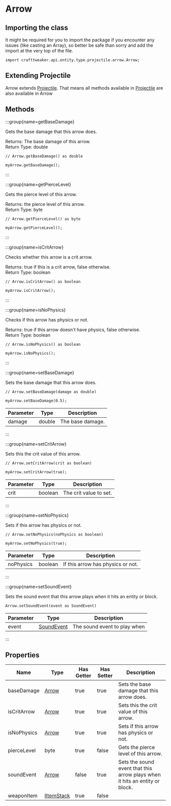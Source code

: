 # Arrow

## Importing the class

It might be required for you to import the package if you encounter any issues (like casting an Array), so better be safe than sorry and add the import at the very top of the file.
```zenscript
import crafttweaker.api.entity.type.projectile.arrow.Arrow;
```


## Extending Projectile

Arrow extends [Projectile](/vanilla/api/entity/type/projectile/Projectile). That means all methods available in [Projectile](/vanilla/api/entity/type/projectile/Projectile) are also available in Arrow

## Methods

:::group{name=getBaseDamage}

Gets the base damage that this arrow does.

Returns: The base damage of this arrow.  
Return Type: double

```zenscript
// Arrow.getBaseDamage() as double

myArrow.getBaseDamage();
```

:::

:::group{name=getPierceLevel}

Gets the pierce level of this arrow.

Returns: the pierce level of this arrow.  
Return Type: byte

```zenscript
// Arrow.getPierceLevel() as byte

myArrow.getPierceLevel();
```

:::

:::group{name=isCritArrow}

Checks whether this arrow is a crit arrow.

Returns: true if this is a crit arrow, false otherwise.  
Return Type: boolean

```zenscript
// Arrow.isCritArrow() as boolean

myArrow.isCritArrow();
```

:::

:::group{name=isNoPhysics}

Checks if this arrow has physics or not.

Returns: true if this arrow doesn't have physics, false otherwise.  
Return Type: boolean

```zenscript
// Arrow.isNoPhysics() as boolean

myArrow.isNoPhysics();
```

:::

:::group{name=setBaseDamage}

Sets the base damage that this arrow does.

```zenscript
// Arrow.setBaseDamage(damage as double)

myArrow.setBaseDamage(0.5);
```

| Parameter |  Type  |   Description    |
|-----------|--------|------------------|
| damage    | double | The base damage. |


:::

:::group{name=setCritArrow}

Sets this the crit value of this arrow.

```zenscript
// Arrow.setCritArrow(crit as boolean)

myArrow.setCritArrow(true);
```

| Parameter |  Type   |      Description       |
|-----------|---------|------------------------|
| crit      | boolean | The crit value to set. |


:::

:::group{name=setNoPhysics}

Sets if this arrow has physics or not.

```zenscript
// Arrow.setNoPhysics(noPhysics as boolean)

myArrow.setNoPhysics(true);
```

| Parameter |  Type   |            Description            |
|-----------|---------|-----------------------------------|
| noPhysics | boolean | If this arrow has physics or not. |


:::

:::group{name=setSoundEvent}

Sets the sound event that this arrow plays when it hits an entity or block.

```zenscript
Arrow.setSoundEvent(event as SoundEvent)
```

| Parameter |                    Type                     |         Description          |
|-----------|---------------------------------------------|------------------------------|
| event     | [SoundEvent](/vanilla/api/sound/SoundEvent) | The sound event to play when |


:::


## Properties

|    Name     |                           Type                           | Has Getter | Has Setter |                                 Description                                 |
|-------------|----------------------------------------------------------|------------|------------|-----------------------------------------------------------------------------|
| baseDamage  | [Arrow](/vanilla/api/entity/type/projectile/arrow/Arrow) | true       | true       | Sets the base damage that this arrow does.                                  |
| isCritArrow | [Arrow](/vanilla/api/entity/type/projectile/arrow/Arrow) | true       | true       | Sets this the crit value of this arrow.                                     |
| isNoPhysics | [Arrow](/vanilla/api/entity/type/projectile/arrow/Arrow) | true       | true       | Sets if this arrow has physics or not.                                      |
| pierceLevel | byte                                                     | true       | false      | Gets the pierce level of this arrow.                                        |
| soundEvent  | [Arrow](/vanilla/api/entity/type/projectile/arrow/Arrow) | false      | true       | Sets the sound event that this arrow plays when it hits an entity or block. |
| weaponItem  | [IItemStack](/vanilla/api/item/IItemStack)               | true       | false      |                                                                             |

